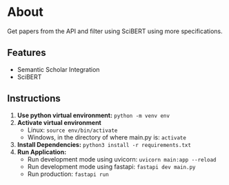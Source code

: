 # About
Get papers from the API and filter using SciBERT using more specifications.
## Features
* Semantic Scholar Integration
* SciBERT

## Instructions
1. **Use python virtual environment:** ```python -m venv env```
2. **Activate virtual environment**
    * Linux: ```source env/bin/activate```
    * Windows, in the directory of where main.py is: ```activate```
3. **Install Dependencies:** ```python3 install -r requirements.txt```
4. **Run Application:**
    * Run development mode using uvicorn: ```uvicorn main:app --reload```
    * Run development mode using fastapi: ```fastapi dev main.py```
    * Run production: ```fastapi run```